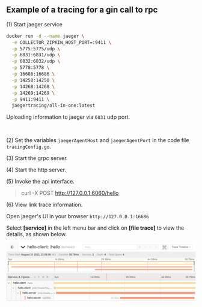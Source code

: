 ## Example of a tracing for a gin call to rpc

(1) Start jaeger service

```bash
docker run -d --name jaeger \
  -e COLLECTOR_ZIPKIN_HOST_PORT=:9411 \
  -p 5775:5775/udp \
  -p 6831:6831/udp \
  -p 6832:6832/udp \
  -p 5778:5778 \
  -p 16686:16686 \
  -p 14250:14250 \
  -p 14268:14268 \
  -p 14269:14269 \
  -p 9411:9411 \
  jaegertracing/all-in-one:latest
```

Uploading information to jaeger via `6831` udp port.

<br>

(2) Set the variables `jaegerAgentHost` and `jaegerAgentPort` in the code file `tracingConfig.go`.

(3) Start the grpc server.

(4) Start the http server.

(5) Invoke the api interface.

> curl -X POST http://127.0.0.1:6060/hello

(6) View link trace information.

Open jaeger's UI in your browser `http://127.0.0.1:16686`

Select **[service]** in the left menu bar and click on **[file trace]** to view the details, as shown below.

![http2grpc](http2rpc_tracing.jpg)
